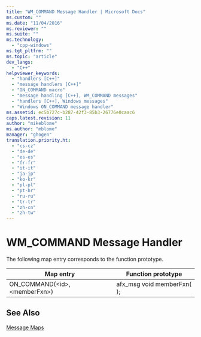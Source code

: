 ```yaml
---
title: "WM_COMMAND Message Handler | Microsoft Docs"
ms.custom: ""
ms.date: "11/04/2016"
ms.reviewer: ""
ms.suite: ""
ms.technology:  
  - "cpp-windows"
ms.tgt_pltfrm: ""
ms.topic: "article"
dev_langs: 
  - "C++"
helpviewer_keywords: 
  - "handlers [C++]"
  - "message handlers [C++]"
  - "ON_COMMAND macro"
  - "message handling [C++], WM_COMMAND messages"
  - "handlers [C++], Windows messages"
  - "Windows ON_COMMAND message handler"
ms.assetid: ec5b727c-b287-42f3-85b3-26776e0caac6
caps.latest.revision: 11
author: "mikeblome"
ms.author: "mblome"
manager: "ghogen"
translation.priority.ht: 
  - "cs-cz"
  - "de-de"
  - "es-es"
  - "fr-fr"
  - "it-it"
  - "ja-jp"
  - "ko-kr"
  - "pl-pl"
  - "pt-br"
  - "ru-ru"
  - "tr-tr"
  - "zh-cn"
  - "zh-tw"
---
```

# WM_COMMAND Message Handler
The following map entry corresponds to the function prototype.  
  
|Map entry|Function prototype|  
|---------------|------------------------|  
|ON_COMMAND(\<id>, \<memberFxn>)|afx_msg void memberFxn( );|  
  
## See Also  
 [Message Maps](../../mfc/reference/message-maps-mfc.md)


